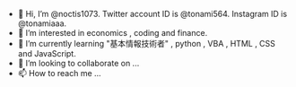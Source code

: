 - 👋 Hi, I’m @noctis1073. Twitter account ID is @tonami564. Instagram ID is @tonamiaaa.
- 👀 I’m interested in economics , coding and finance.
- 🌱 I’m currently learning "基本情報技術者" , python , VBA , HTML , CSS and JavaScript.
- 💞️ I’m looking to collaborate on ...
- 📫 How to reach me ...

<!---
noctis1073/noctis1073 is a ✨ special ✨ repository because its `README.md` (this file) appears on your GitHub profile.
You can click the Preview link to take a look at your changes.
--->
